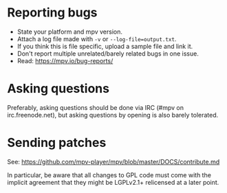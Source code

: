 Reporting bugs
==============

- State your platform and mpv version.
- Attach a log file made with ``-v`` or ``--log-file=output.txt``.
- If you think this is file specific, upload a sample file and link it.
- Don't report multiple unrelated/barely related bugs in one issue.
- Read: https://mpv.io/bug-reports/

Asking questions
================

Preferably, asking questions should be done via IRC (#mpv on irc.freenode.net),
but asking questions by opening is also barely tolerated.

Sending patches
===============

See: https://github.com/mpv-player/mpv/blob/master/DOCS/contribute.md

In particular, be aware that all changes to GPL code must come with the
implicit agreement that they might be LGPLv2.1+ relicensed at a later point.
